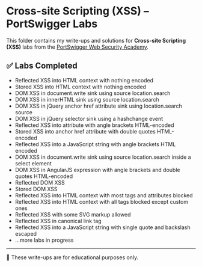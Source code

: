 # Cross-site Scripting (XSS) – PortSwigger Labs

This folder contains my write-ups and solutions for **Cross-site Scripting (XSS)** labs from the [PortSwigger Web Security Academy](https://portswigger.net/web-security/cross-site-scripting).

## ✅ Labs Completed

- Reflected XSS into HTML context with nothing encoded
- Stored XSS into HTML context with nothing encoded
- DOM XSS in document.write sink using source location.search
- DOM XSS in innerHTML sink using source location.search
- DOM XSS in jQuery anchor href attribute sink using location.search source
- DOM XSS in jQuery selector sink using a hashchange event
- Reflected XSS into attribute with angle brackets HTML-encoded
- Stored XSS into anchor href attribute with double quotes HTML-encoded
- Reflected XSS into a JavaScript string with angle brackets HTML encoded
- DOM XSS in document.write sink using source location.search inside a select element
- DOM XSS in AngularJS expression with angle brackets and double quotes HTML-encoded
- Reflected DOM XSS
- Stored DOM XSS
- Reflected XSS into HTML context with most tags and attributes blocked
- Reflected XSS into HTML context with all tags blocked except custom ones
- Reflected XSS with some SVG markup allowed
- Reflected XSS in canonical link tag
- Reflected XSS into a JavaScript string with single quote and backslash escaped
- ...more labs in progress

---

📌 These write-ups are for educational purposes only.

